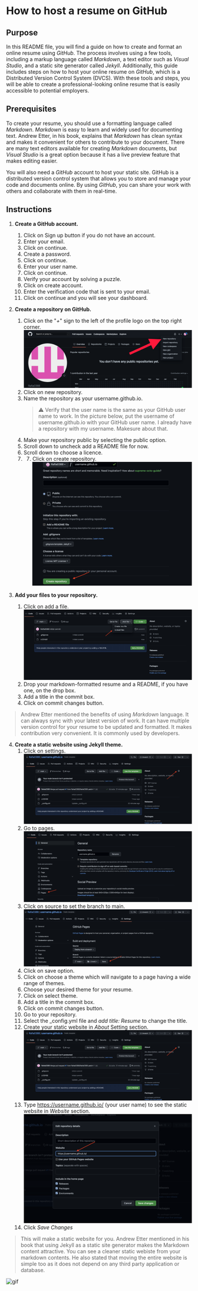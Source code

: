 How to host a resume on GitHub
===

Purpose
---
In this README file, you will find a guide on how to create and format an online resume using *GitHub*. The process involves using a few tools, including a markup language called *Markdown*, a text editor such as *Visual Studio*, and a static site generator called *Jekyll*. Additionally, this guide includes steps on how to host your online resume on *GitHub*, which is a Distributed Version Control System (DVCS). With these tools and steps, you will be able to create a professional-looking online resume that is easily accessible to potential employers.

Prerequisites
---
To create your resume, you should use a formatting language called *Markdown*. *Markdown* is easy to learn and widely used for documenting text. Andrew Etter, in his book, explains that *Markdown* has clean syntax and makes it convenient for others to contribute to your document. There are many text editors available for creating *Markdown* documents, but *Visual Studio* is a great option because it has a live preview feature that makes editing easier.

You will also need a *GitHub* account to host your static site. GitHub is a distributed version control system that allows you to store and manage your code and documents online. By using *GitHub*, you can share your work with others and collaborate with them in real-time.

Instructions
---
1. **Create a GitHub account.**
    1. Click on Sign up button if you do not have an account.
    2. Enter your email.
    3. Click on continue.
    4. Create a password.
    5. Click on continue.
    6. Enter your user name.
    7. Click on continue.
    8. Verify your account by solving a puzzle.
    9. Click on create account.
   10. Enter the verification code that is sent to your email.
   11. Click on continue and you will see your dashboard.
2. **Create a repository on GitHub.**
    1. Click on the "*+*" sign to the left of the profile logo on the top right corner.![Respritory](https://github.com/Rafia0388/Rafia0388.github.io/blob/main/Images/NewRes.png)
    2. Click on new repository.
    3. Name the repository as your username.github.io.
        > :warning: Verify that the user name is the same as your GitHub user name to work. In the picture below, put the username of username.github.io with your GitHub user name. I already have a repository with my username. Makesure about that.
    4. Make your repository public by selecting the public option.
    5. Scroll down to uncheck add a README file for now.
    6. Scroll down to choose a licence.
    7. 7. Click on create repository.![Create Respotory](https://github.com/Rafia0388/Rafia0388.github.io/blob/main/Images/CreateRes.png)

3. **Add your files to your repository.**
    1. Click on add a file.![Add file](https://github.com/Rafia0388/Rafia0388.github.io/blob/main/Images/Upload%20file.png)
    2. Drop your markdown-formatted resume and a README, if you have one, on the drop box.
    3. Add a title in the commit box.
    4. Click on commit changes button.
> Andrew Etter mentioned the benefits of using *Markdown* language. It can always sync with your latest version of work. It can have multiple version control for your resume to be updated and formatted. It makes contribution very convenient. It is commonly used by developers.

4. **Create a static website using Jekyll theme.**
    1. Click on settings.![Settings](https://github.com/Rafia0388/Rafia0388.github.io/blob/main/Images/Settings.png)
    2. Go to pages.![pages](https://github.com/Rafia0388/Rafia0388.github.io/blob/main/Images/Pages.png)
    3. Click on source to set the branch to main.![main](https://github.com/Rafia0388/Rafia0388.github.io/blob/main/Images/Main.png)
    4. Click on save option.
    5. Click on choose a theme which will navigate to a page having a wide range of themes. 
    6. Choose your desired theme for your resume.
    7. Click on select theme. 
    8. Add a title in the commit box.
    9. Click on commit changes button.
    10. Go to your repository.
    11. Select the _config.yml file and *add title: Resume* to change the title.
    12. Create your static website in *About* Setting section. ![Setting](https://github.com/Rafia0388/Rafia0388.github.io/blob/main/Images/Settings.png)
    13. Type https://username.github.io/ (your user name) to see the static website in *Website* section.![link](https://github.com/Rafia0388/Rafia0388.github.io/blob/main/Images/Website.png)
    14. Click *Save Changes*
> This will make a static website for you. Andrew Etter mentioned in his book that using Jekyll as a static site generator makes the Markdown content attractive. You can see a cleaner static webiste from your markdown contents. He also stated that moving the entire website is simple too as it does not depend on any third party application or database.

![gif](https://media.giphy.com/media/v1.Y2lkPTc5MGI3NjExZjcxNjRlZTE3ZGE5NjQ5NmY0Mjg3YjM1MGJkNTc0YzExNDk2MjcxOSZjdD1n/9JGpK1nSceWLDzEVod/giphy.gif)
